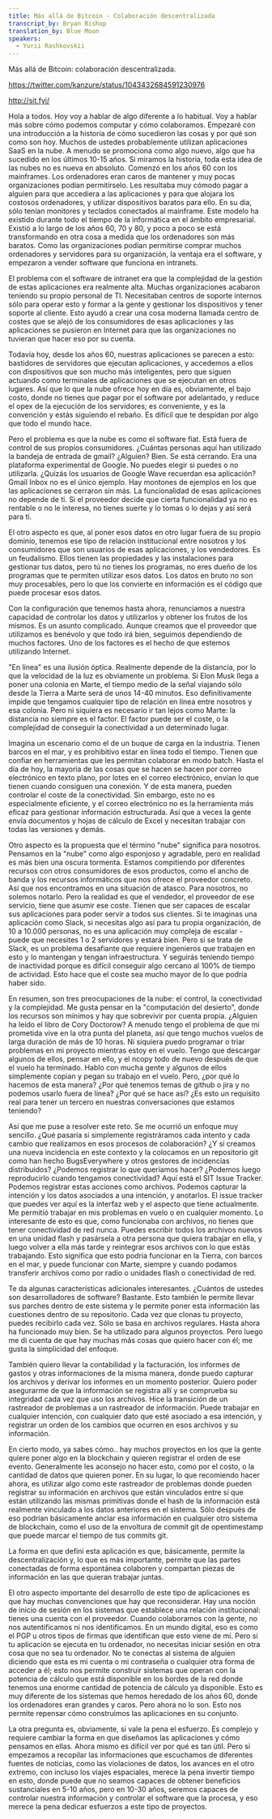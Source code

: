 ```yaml
---
title: Más allá de Bitcoin - Colaboración descentralizada
transcript_by: Bryan Bishop
translation_by: Blue Moon
speakers:
  - Yurii Rashkovskii
---
```

Más allá de Bitcoin: colaboración descentralizada.

<https://twitter.com/kanzure/status/1043432684591230976>

<http://sit.fyi/>

Hola a todos. Hoy voy a hablar de algo diferente a lo habitual. Voy a hablar más sobre cómo podemos computar y cómo colaboramos. Empezaré con una introducción a la historia de cómo sucedieron las cosas y por qué son como son hoy. Muchos de ustedes probablemente utilizan aplicaciones SaaS en la nube. A menudo se promociona como algo nuevo, algo que ha sucedido en los últimos 10-15 años. Si miramos la historia, toda esta idea de las nubes no es nueva en absoluto. Comenzó en los años 60 con los mainframes. Los ordenadores eran caros de mantener y muy pocas organizaciones podían permitírselo. Les resultaba muy cómodo pagar a alguien para que accediera a las aplicaciones y para que alojara los costosos ordenadores, y utilizar dispositivos baratos para ello. En su día, sólo tenían monitores y teclados conectados al mainframe. Este modelo ha existido durante todo el tiempo de la informática en el ámbito empresarial. Existió a lo largo de los años 60, 70 y 80, y poco a poco se está transformando en otra cosa a medida que los ordenadores son más baratos. Como las organizaciones podían permitirse comprar muchos ordenadores y servidores para su organización, la ventaja era el software, y empezaron a vender software que funciona en intranets.

El problema con el software de intranet era que la complejidad de la gestión de estas aplicaciones era realmente alta. Muchas organizaciones acabaron teniendo su propio personal de TI. Necesitaban centros de soporte internos sólo para operar esto y formar a la gente y gestionar los dispositivos y tener soporte al cliente. Esto ayudó a crear una cosa moderna llamada centro de costes que se alejó de los consumidores de esas aplicaciones y las aplicaciones se pusieron en Internet para que las organizaciones no tuvieran que hacer eso por su cuenta.

Todavía hoy, desde los años 60, nuestras aplicaciones se parecen a esto: bastidores de servidores que ejecutan aplicaciones, y accedemos a ellos con dispositivos que son mucho más inteligentes, pero que siguen actuando como terminales de aplicaciones que se ejecutan en otros lugares. Así que lo que la nube ofrece hoy en día es, obviamente, el bajo costo, donde no tienes que pagar por el software por adelantado, y reduce el opex de la ejecución de los servidores; es conveniente, y es la convención y estás siguiendo el rebaño. Es difícil que te despidan por algo que todo el mundo hace.

Pero el problema es que la nube es como el software fiat. Está fuera de control de sus propios consumidores. ¿Cuántas personas aquí han utilizado la bandeja de entrada de gmail? ¿Alguien? Bien. Se está cerrando. Era una plataforma experimental de Google. No puedes elegir si puedes o no utilizarla. ¿Quizás los usuarios de Google Wave recuerdan esa aplicación? Gmail Inbox no es el único ejemplo. Hay montones de ejemplos en los que las aplicaciones se cerraron sin más. La funcionalidad de esas aplicaciones no depende de ti. Si el proveedor decide que cierta funcionalidad ya no es rentable o no le interesa, no tienes suerte y lo tomas o lo dejas y así será para ti.

El otro aspecto es que, al poner esos datos en otro lugar fuera de su propio dominio, tenemos ese tipo de relación institucional entre nosotros y los consumidores que son usuarios de esas aplicaciones, y los vendedores. Es un feudalismo. Ellos tienen las propiedades y las instalaciones para gestionar tus datos, pero tú no tienes los programas, no eres dueño de los programas que te permiten utilizar esos datos. Los datos en bruto no son muy procesables, pero lo que los convierte en información es el código que puede procesar esos datos.

Con la configuración que tenemos hasta ahora, renunciamos a nuestra capacidad de controlar los datos y utilizarlos y obtener los frutos de los mismos. Es un asunto complicado. Aunque creamos que el proveedor que utilizamos es benévolo y que todo irá bien, seguimos dependiendo de muchos factores. Uno de los factores es el hecho de que estemos utilizando Internet.

"En línea" es una ilusión óptica. Realmente depende de la distancia, por lo que la velocidad de la luz es obviamente un problema. Si Elon Musk llega a poner una colonia en Marte, el tiempo medio de la señal viajando sólo desde la Tierra a Marte será de unos 14-40 minutos. Eso definitivamente impide que tengamos cualquier tipo de relación en línea entre nosotros y esa colonia. Pero ni siquiera es necesario ir tan lejos como Marte: la distancia no siempre es el factor. El factor puede ser el coste, o la complejidad de conseguir la conectividad a un determinado lugar.

Imagina un escenario como el de un buque de carga en la industria. Tienen barcos en el mar, y es prohibitivo estar en línea todo el tiempo. Tienen que confiar en herramientas que les permitan colaborar en modo batch. Hasta el día de hoy, la mayoría de las cosas que se hacen se hacen por correo electrónico en texto plano, por lotes en el correo electrónico, envían lo que tienen cuando consiguen una conexión. Y de esta manera, pueden controlar el coste de la conectividad. Sin embargo, esto no es especialmente eficiente, y el correo electrónico no es la herramienta más eficaz para gestionar información estructurada. Así que a veces la gente envía documentos y hojas de cálculo de Excel y necesitan trabajar con todas las versiones y demás.

Otro aspecto es la propuesta que el término "nube" significa para nosotros. Pensamos en la "nube" como algo esponjoso y agradable, pero en realidad es más bien una oscura tormenta. Estamos compitiendo por diferentes recursos con otros consumidores de esos productos, como el ancho de banda y los recursos informáticos que nos ofrece el proveedor concreto. Así que nos encontramos en una situación de atasco. Para nosotros, no solemos notarlo. Pero la realidad es que el vendedor, el proveedor de ese servicio, tiene que asumir ese coste. Tienen que ser capaces de escalar sus aplicaciones para poder servir a todos sus clientes. Si te imaginas una aplicación como Slack, si necesitas algo así para tu propia organización, de 10 a 10.000 personas, no es una aplicación muy compleja de escalar -puede que necesites 1 o 2 servidores y estará bien. Pero si se trata de Slack, es un problema desafiante que requiere ingenieros que trabajen en esto y lo mantengan y tengan infraestructura. Y seguirás teniendo tiempo de inactividad porque es difícil conseguir algo cercano al 100% de tiempo de actividad. Esto hace que el coste sea mucho mayor de lo que podría haber sido.

En resumen, son tres preocupaciones de la nube: el control, la conectividad y la complejidad.  Me gusta pensar en la "computación del desierto", donde los recursos son mínimos y hay que sobrevivir por cuenta propia. ¿Alguien ha leído el libro de Cory Doctorow? A menudo tengo el problema de que mi prometida vive en la otra punta del planeta, así que tengo muchos vuelos de larga duración de más de 10 horas. Ni siquiera puedo programar o triar problemas en mi proyecto mientras estoy en el vuelo. Tengo que descargar algunos de ellos, pensar en ello, y el ncopy todo de nuevo después de que el vuelo ha terminado. Hablo con mucha gente y algunos de ellos simplemente copian y pegan su trabajo en el vuelo. Pero, ¿por qué lo hacemos de esta manera? ¿Por qué tenemos temas de github o jira y no podemos usarlo fuera de línea? ¿Por qué se hace así? ¿Es esto un requisito real para tener un tercero en nuestras conversaciones que estamos teniendo?

Así que me puse a resolver este reto. Se me ocurrió un enfoque muy sencillo. ¿Qué pasaría si simplemente registráramos cada intento y cada cambio que realizamos en esos procesos de colaboración? ¿Y si creamos una nueva incidencia en este contexto y la colocamos en un repositorio git como han hecho BugsEverywhere y otros gestores de incidencias distribuidos? ¿Podemos registrar lo que queríamos hacer? ¿Podemos luego reproducirlo cuando tengamos conectividad?  Aquí está el SIT Issue Tracker. Podemos registrar estas acciones como archivos. Podemos capturar la intención y los datos asociados a una intención, y anotarlos. El issue tracker que puedes ver aquí es la interfaz web y el aspecto que tiene actualmente. Me permitió trabajar en mis problemas en vuelo o en cualquier momento. Lo interesante de esto es que, como funcionaba con archivos, no tienes que tener conectividad de red nunca. Puedes escribir todos los archivos nuevos en una unidad flash y pasársela a otra persona que quiera trabajar en ella, y luego volver a ella más tarde y reintegrar esos archivos con lo que estás trabajando. Esto significa que esto podría funcionar en la Tierra, con barcos en el mar, y puede funcionar con Marte, siempre y cuando podamos transferir archivos como por radio o unidades flash o conectividad de red.

Te da algunas características adicionales interesantes. ¿Cuántos de ustedes son desarrolladores de software? Bastante. Esto también le permite llevar sus parches dentro de este sistema y le permite poner esta información las cuestiones dentro de su repositorio. Cada vez que clonas tu proyecto, puedes recibirlo cada vez. Sólo se basa en archivos regulares. Hasta ahora ha funcionado muy bien. Se ha utilizado para algunos proyectos. Pero luego me di cuenta de que hay muchas más cosas que quiero hacer con él; me gusta la simplicidad del enfoque.

También quiero llevar la contabilidad y la facturación, los informes de gastos y otras informaciones de la misma manera, donde puedo capturar los archivos y derivar los informes en un momento posterior. Quiero poder asegurarme de que la información se registra allí y se comprueba su integridad cada vez que uso los archivos. Hice la transición de un rastreador de problemas a un rastreador de información. Puede trabajar en cualquier intención, con cualquier dato que esté asociado a esa intención, y registrar un orden de los cambios que ocurren en esos archivos y su información.

En cierto modo, ya sabes cómo.. hay muchos proyectos en los que la gente quiere poner algo en la blockchain y quieren registrar el orden de ese evento. Generalmente les aconsejo no hacer esto, como por el costo, o la cantidad de datos que quieren poner. En su lugar, lo que recomiendo hacer ahora, es utilizar algo como este rastreador de problemas donde pueden registrar su información en archivos que están vinculados entre sí que están utilizando las mismas primitivas donde el hash de la información está realmente vinculado a los datos anteriores en el sistema. Sólo después de eso podrían básicamente anclar esa información en cualquier otro sistema de blockchain, como el uso de la envoltura de commit git de opentimestamp que puede marcar el tiempo de tus commits git.

La forma en que definí esta aplicación es que, básicamente, permite la descentralización y, lo que es más importante, permite que las partes conectadas de forma espontánea colaboren y compartan piezas de información en las que quieran trabajar juntas.

El otro aspecto importante del desarrollo de este tipo de aplicaciones es que hay muchas convenciones que hay que reconsiderar. Hay una noción de inicio de sesión en los sistemas que establece una relación institucional: tienes una cuenta con el proveedor. Cuando colaboramos con la gente, no nos autentificamos ni nos identificamos. En un mundo digital, eso es como el PGP u otros tipos de firmas que identifican que esto viene de mí. Pero si tu aplicación se ejecuta en tu ordenador, no necesitas iniciar sesión en otra cosa que no sea tu ordenador. No te conectas al sistema de alguien diciendo que esta es mi cuenta o mi contraseña o cualquier otra forma de acceder a él; esto nos permite construir sistemas que operan con la potencia de cálculo que está disponible en los bordes de la red donde tenemos una enorme cantidad de potencia de cálculo ya disponible. Esto es muy diferente de los sistemas que hemos heredado de los años 60, donde los ordenadores eran grandes y caros. Pero ahora no lo son. Esto nos permite repensar cómo construimos las aplicaciones en su conjunto.

La otra pregunta es, obviamente, si vale la pena el esfuerzo. Es complejo y requiere cambiar la forma en que diseñamos las aplicaciones y cómo pensamos en ellas. Ahora mismo es difícil ver por qué es tan útil. Pero si empezamos a recopilar las informaciones que escuchamos de diferentes fuentes de noticias, como las violaciones de datos, los avances en el otro extremo, con incluso los viajes espaciales, merece la pena invertir tiempo en esto, donde puede que no seamos capaces de obtener beneficios sustanciales en 5-10 años, pero en 10-30 años, seremos capaces de controlar nuestra información y controlar el software que la procesa, y eso merece la pena dedicar esfuerzos a este tipo de proyectos.

